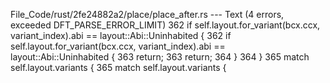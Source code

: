 File_Code/rust/2fe24882a2/place/place_after.rs --- Text (4 errors, exceeded DFT_PARSE_ERROR_LIMIT)
362             if self.layout.for_variant(bcx.ccx, variant_index).abi == layout::Abi::Uninhabited {                                                         362         if self.layout.for_variant(bcx.ccx, variant_index).abi == layout::Abi::Uninhabited {
363                 return;                                                                                                                                  363             return;
364             }                                                                                                                                            364         }
365             match self.layout.variants {                                                                                                                 365         match self.layout.variants {


